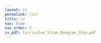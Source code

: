 ```yaml
---
layout: cv
permalink: /cv/
title: cv
nav: true
nav_order: 2
cv_pdf: Curriculum_Vitae_Dongjae_Shin.pdf
---
```

